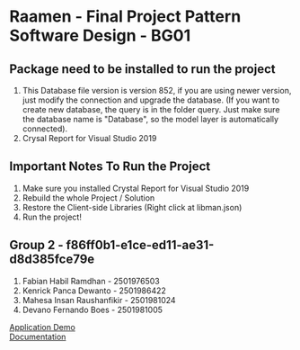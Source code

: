 # Raamen - Final Project Pattern Software Design - BG01

## Package need to be installed to run the project
1. This Database file version is version 852, if you are using newer version, just modify the connection and upgrade the database. (If you want to create new database, the query is in the folder query. Just make sure the database name is "Database", so the model layer is automatically connected).
3. Crysal Report for Visual Studio 2019

## Important Notes To Run the Project

1. Make sure you installed Crystal Report for Visual Studio 2019
2. Rebuild the whole Project / Solution
3. Restore the Client-side Libraries (Right click at libman.json)
4. Run the project!

## Group 2 - f86ff0b1-e1ce-ed11-ae31-d8d385fce79e
1. Fabian Habil Ramdhan - 2501976503
2. Kenrick Panca Dewanto - 2501986422
3. Mahesa Insan Raushanfikir - 2501981024
4. Devano Fernando Boes - 2501981005

[Application Demo](https://youtu.be/8z9MwHWW5pA) <br/>
[Documentation](https://drive.google.com/file/d/10DrZ9kOoM1TsHB5gp78CkmNGncLI7hKO/view?usp=sharing)
